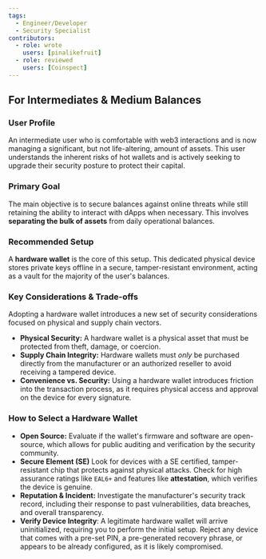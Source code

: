 ```yaml
---
tags:
  - Engineer/Developer
  - Security Specialist
contributors:
  - role: wrote
    users: [pinalikefruit]
  - role: reviewed
    users: [Coinspect]
---
```


## For Intermediates & Medium Balances

### User Profile

An intermediate user who is comfortable with web3 interactions and is now managing a significant, but not life-altering, amount of assets. This user understands the inherent risks of hot wallets and is actively seeking to upgrade their security posture to protect their capital.

### Primary Goal

The main objective is to secure balances against online threats while still retaining the ability to interact with dApps when necessary. This involves **separating the bulk of assets** from daily operational balances.

### Recommended Setup

A **hardware wallet** is the core of this setup. This dedicated physical device stores private keys offline in a secure, tamper-resistant environment, acting as a vault for the majority of the user's balances.

### Key Considerations & Trade-offs

Adopting a hardware wallet introduces a new set of security considerations focused on physical and supply chain vectors.

* **Physical Security:** A hardware wallet is a physical asset that must be protected from theft, damage, or coercion.
* **Supply Chain Integrity:** Hardware wallets must *only* be purchased directly from the manufacturer or an authorized reseller to avoid receiving a tampered device.
* **Convenience vs. Security:** Using a hardware wallet introduces friction into the transaction process, as it requires physical access and approval on the device for every signature.

### How to Select a Hardware Wallet

* **Open Source:** Evaluate if the wallet's firmware and software are open-source, which allows for public auditing and verification by the security community.
* **Secure Element (SE)** Look for devices with a SE certified, tamper-resistant chip that protects against physical attacks. Check for high assurance ratings like `EAL6+` and features like **attestation**, which verifies the device is genuine.
* **Reputation & Incident:** Investigate the manufacturer's security track record, including their response to past vulnerabilities, data breaches, and overall transparency.
* **Verify Device Integrity**: A legitimate hardware wallet will arrive uninitialized, requiring you to perform the initial setup. Reject any device that comes with a pre-set PIN, a pre-generated recovery phrase, or appears to be already configured, as it is likely compromised.
